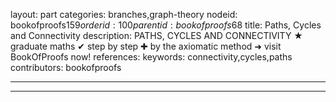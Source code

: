 layout: part
categories: branches,graph-theory
nodeid: bookofproofs$159
orderid: 100
parentid: bookofproofs$68
title: Paths, Cycles and Connectivity
description: PATHS, CYCLES AND CONNECTIVITY &#9733; graduate maths &#10004; step by step &#10010; by the axiomatic method &#10140; visit BookOfProofs now!
references: 
keywords: connectivity,cycles,paths
contributors: bookofproofs

---


---


